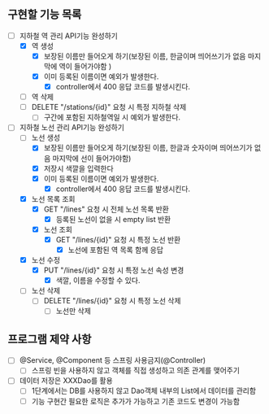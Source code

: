 ## 구현할 기능 목록 
- [ ] 지하철 역 관리 API기능 완성하기
    - [x] 역 생성
      - [x] 보장된 이름만 들어오게 하기(보장된 이름, 한글이며 띄어쓰기가 없음 마지막에 역이 들어가야함 )
      - [x] 이미 등록된 이름이면 예외가 발생한다.
        - [x] controller에서 400 응답 코드를 발생시킨다.
    - [ ] 역 삭제
     - [ ] DELETE "/stations/{id}" 요청 시 특정 지하철 삭제
        - [ ] 구간에 포함된 지하철역일 시 예외가 발생한다.
- [ ] 지하철 노선 관리 API기능 완성하기
  - [ ] 노선 생성
    - [x] 보장된 이름만 들어오게 하기(보장된 이름, 한글과 숫자이며 띄어쓰기가 없음 마지막에 선이 들어가야함)
    - [x] 저장시 색깔을 입력한다 
    - [x] 이미 등록된 이름이면 예외가 발생한다. 
        - [x] controller에서 400 응답 코드를 발생시킨다.
  - [x] 노선 목록 조회
    - [x] GET "/lines" 요청 시 전체 노선 목록 반환 
        - [x] 등록된 노선이 없을 시 empty list 반환 
    - [x] 노선 조회
      - [x] GET "/lines/{id}" 요청 시 특정 노선 반환
        - [x] 노선에 포함된 역 목록 함께 응답 
  - [x] 노선 수정 
      - [x] PUT "/lines/{id}" 요청 시 특정 노선 속성 변경
        - [x] 색깔, 이름을 수정할 수 있다.
  - [ ] 노선 삭제
      - [ ] DELETE "/lines/{id}" 요청 시 특정 노선 삭제
        - [ ] 노선만 삭제 
  
## 프로그램 제약 사항 
- [ ] @Service, @Component 등 스프링 사용금지(@Controller)
  - [ ] 스프링 빈을 사용하지 않고 객체를 직접 생성하고 의존 관계를 맺어주기
- [ ] 데이터 저장은 XXXDao를 활용
  - [ ] 1단계에서는 DB를 사용하지 않고 Dao객체 내부의 List에서 데이터를 관리함
  - [ ] 기능 구현간 필요한 로직은 추가가 가능하고 기존 코드도 변경이 가능함 
